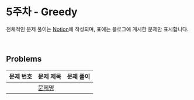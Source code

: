 # 5주차 - Greedy

전체적인 문제 풀이는 [Notion](https://ro-el.notion.site/4f3fa2e8ad8f4cc9a02835abcdd71fc1)에 작성되며, 표에는 블로그에 게시한 문제만 표시합니다.

<br>

## Problems

| 문제 번호 | 문제 제목                                             | 문제 풀이                                                                                                               |
|-------|---------------------------------------------------|---------------------------------------------------------------------------------------------------------------------|
|    | [문제명](링크)      |                                                                                                                     |

<br>
